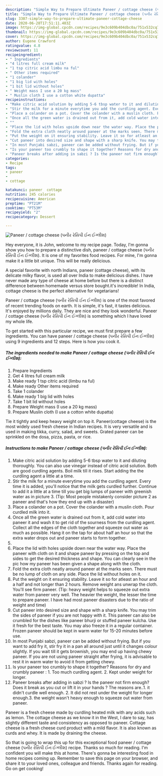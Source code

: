 ```yaml
---
description: "Simple Way to Prepare Ultimate Paneer / cottage cheese (પનીર રેસિપી ઈન ઈગ્લીશ)"
title: "Simple Way to Prepare Ultimate Paneer / cottage cheese (પનીર રેસિપી ઈન ઈગ્લીશ)"
slug: 3307-simple-way-to-prepare-ultimate-paneer-cottage-cheese
date: 2020-06-28T17:51:11.403Z
image: https://img-global.cpcdn.com/recipes/9e3c609b404dbc0a/751x532cq70/paneer-cottage-cheese-પનીર-રેસિપી-ઈન-ઈગ્લીશ-recipe-main-photo.jpg
thumbnail: https://img-global.cpcdn.com/recipes/9e3c609b404dbc0a/751x532cq70/paneer-cottage-cheese-પનીર-રેસિપી-ઈન-ઈગ્લીશ-recipe-main-photo.jpg
cover: https://img-global.cpcdn.com/recipes/9e3c609b404dbc0a/751x532cq70/paneer-cottage-cheese-પનીર-રેસિપી-ઈન-ઈગ્લીશ-recipe-main-photo.jpg
author: Eugene Crawford
ratingvalue: 4.8
reviewcount: 11
recipeingredient:
- " Ingredients"
- "4 litres full cream milk"
- "1 tsp citric acid limbu na ful"
- " Other items required"
- "1 colander"
- "1 big lid with holes"
- "1 bit lid without holes"
- " Weight mass I use a 20 kg mass"
- " Muslin cloth I use a cotton white dupatta"
recipeinstructions:
- "Make citric acid solution by adding 5-6 tbsp water to it and diluting thoroughly. You can also use vinegar instead of citric acid solution. Both are good curdling agents. Boil milk till it rises. Start adding the the curdling agent a little at a time."
- "Stir the milk for a minute everytime you add the curdling agent. Every time it is added, you&#39;ll notice that the milk gets curdled further. Continue to add it a little at a time till you get big lumps of paneer with greenish water as in picture 3. (Tip: Most people mistakenly consider picture 2 as paneer and that&#39;s how they end up with a disaster)"
- "Place a colander on a pot. Cover the colander with a muslin cloth. Pour curdled milk into it."
- "Once all the green water is drained out from it, add cold water into paneer it and wash it to get rid of the sourness from the curdling agent. Collect all the edges of the cloth together and squeeze out water as much as possible. Hang it on the tap for about half an hour so that the extra water drops out and paneer starts to form together."
- ""
- "Place the lid with holes upside down near the water way. Place the paneer with cloth on it and shape paneer by pressing on the top and sides to get the desired thickness and shape. You can clearly see in the pic how my paneer has been given a shape along with the cloth."
- "Fold the extra cloth neatly around paneer at the marks seen. There must be no lump of cloth on any side. Place the lid without holes on it."
- "Put the weight on it ensuring stability. Leave it so for atleast an hour and a half and not longer than 2 hours. Remove weight ans unwrap the cloth. You&#39;ll see firm paneer. (Tip: heavy weight helps to squeeze out extra water from paneer very well. The heavier the weight, the lesser the time to prepare paneer. I have had most paneer disasters due to the ratio of weight and time)"
- "Cut paneer into desired size and shape with a sharp knife. You may trim the sides of paneer if you are not happy with it. This paneer can also be crumbled for the dishes like paneer bhurji or stuffed paneer kulcha. Use it fresh for the best taste. You may also freeze it in a regular container. Frozen paneer should be kept in warm water for 15-20 minutes before use."
- "In most Punjabi sabzi, paneer can be added without frying. But if you want to add fry it, stir fry it in a pan all around just until it changes colour slightly. If you wait till it gets brownish, you may end up having chewy paneer. If you are not using paneer straight after frying, it is advisable to rest it in warm water to avoid it from getting chewy."
- "Is your paneer too crumbly to shape it together? Reasons for dry and crumbly paneer : 1. Too much curdling agent. 2. Kept under weight for longer."
- "Paneer breaks after adding in sabzi ? Is the paneer not firm enough? Does it break as you cut or lift it in your hands ? The reasons are..1. it didn&#39;t curdle well enough. 2. It did not rest under the weight for longer enough.3. the weight wasn&#39;t heavy enough to squeeze out water from paneer."
categories:
- Recipe
tags:
- paneer
- 
- cottage

katakunci: paneer  cottage 
nutrition: 245 calories
recipecuisine: American
preptime: "PT21M"
cooktime: "PT53M"
recipeyield: "2"
recipecategory: Dessert

---
```



![Paneer / cottage cheese (પનીર રેસિપી ઈન ઈગ્લીશ)](https://img-global.cpcdn.com/recipes/9e3c609b404dbc0a/751x532cq70/paneer-cottage-cheese-પનીર-રેસિપી-ઈન-ઈગ્લીશ-recipe-main-photo.jpg)

Hey everyone, it is John, welcome to my recipe page. Today, I'm gonna show you how to prepare a distinctive dish, paneer / cottage cheese (પનીર રેસિપી ઈન ઈગ્લીશ). It is one of my favorites food recipes. For mine, I'm gonna make it a little bit unique. This will be really delicious.

A special favorite with north Indians, paneer (cottage cheese), with its delicate milky flavor, is used all over India to make delicious dishes. I have never made any type of cheese at home before but there is a distinct difference between homemade versus store bought.it&#39;s incredible! In India, cottage cheese is the perfect alternative for vegetarians!

Paneer / cottage cheese (પનીર રેસિપી ઈન ઈગ્લીશ) is one of the most favored of recent trending foods on earth. It is simple, it's fast, it tastes delicious. It's enjoyed by millions daily. They are nice and they look wonderful. Paneer / cottage cheese (પનીર રેસિપી ઈન ઈગ્લીશ) is something which I have loved my whole life.


To get started with this particular recipe, we must first prepare a few ingredients. You can have paneer / cottage cheese (પનીર રેસિપી ઈન ઈગ્લીશ) using 9 ingredients and 12 steps. Here is how you cook it.

<!--inarticleads1-->

##### The ingredients needed to make Paneer / cottage cheese (પનીર રેસિપી ઈન ઈગ્લીશ):

1. Prepare  Ingredients
1. Get 4 litres full cream milk
1. Make ready 1 tsp citric acid (limbu na ful)
1. Make ready  Other items required
1. Take 1 colander
1. Make ready 1 big lid with holes
1. Take 1 bit lid without holes
1. Prepare  Weight mass (I use a 20 kg mass)
1. Prepare  Muslin cloth (I use a cotton white dupatta)


Tie it tightly and keep heavy weight on top it. Paneer(cottage cheese) is the most widely used fresh cheese in Indian recipes. It is very versatile and is used in making tikka, curry, salad, and sweets. Grated paneer can be sprinkled on the dosa, pizza, pasta, or rice. 

<!--inarticleads2-->

##### Instructions to make Paneer / cottage cheese (પનીર રેસિપી ઈન ઈગ્લીશ):

1. Make citric acid solution by adding 5-6 tbsp water to it and diluting thoroughly. You can also use vinegar instead of citric acid solution. Both are good curdling agents. Boil milk till it rises. Start adding the the curdling agent a little at a time.
1. Stir the milk for a minute everytime you add the curdling agent. Every time it is added, you&#39;ll notice that the milk gets curdled further. Continue to add it a little at a time till you get big lumps of paneer with greenish water as in picture 3. (Tip: Most people mistakenly consider picture 2 as paneer and that&#39;s how they end up with a disaster)
1. Place a colander on a pot. Cover the colander with a muslin cloth. Pour curdled milk into it.
1. Once all the green water is drained out from it, add cold water into paneer it and wash it to get rid of the sourness from the curdling agent. Collect all the edges of the cloth together and squeeze out water as much as possible. Hang it on the tap for about half an hour so that the extra water drops out and paneer starts to form together.
1. 
1. Place the lid with holes upside down near the water way. Place the paneer with cloth on it and shape paneer by pressing on the top and sides to get the desired thickness and shape. You can clearly see in the pic how my paneer has been given a shape along with the cloth.
1. Fold the extra cloth neatly around paneer at the marks seen. There must be no lump of cloth on any side. Place the lid without holes on it.
1. Put the weight on it ensuring stability. Leave it so for atleast an hour and a half and not longer than 2 hours. Remove weight ans unwrap the cloth. You&#39;ll see firm paneer. (Tip: heavy weight helps to squeeze out extra water from paneer very well. The heavier the weight, the lesser the time to prepare paneer. I have had most paneer disasters due to the ratio of weight and time)
1. Cut paneer into desired size and shape with a sharp knife. You may trim the sides of paneer if you are not happy with it. This paneer can also be crumbled for the dishes like paneer bhurji or stuffed paneer kulcha. Use it fresh for the best taste. You may also freeze it in a regular container. Frozen paneer should be kept in warm water for 15-20 minutes before use.
1. In most Punjabi sabzi, paneer can be added without frying. But if you want to add fry it, stir fry it in a pan all around just until it changes colour slightly. If you wait till it gets brownish, you may end up having chewy paneer. If you are not using paneer straight after frying, it is advisable to rest it in warm water to avoid it from getting chewy.
1. Is your paneer too crumbly to shape it together? Reasons for dry and crumbly paneer : 1. Too much curdling agent. 2. Kept under weight for longer.
1. Paneer breaks after adding in sabzi ? Is the paneer not firm enough? Does it break as you cut or lift it in your hands ? The reasons are..1. it didn&#39;t curdle well enough. 2. It did not rest under the weight for longer enough.3. the weight wasn&#39;t heavy enough to squeeze out water from paneer.


Paneer is a fresh cheese made by curdling heated milk with any acids such as lemon. The cottage cheese as we know it in the West, I dare to say, has slightly different taste and consistency as opposed to paneer. Cottage cheese is a fresh cheese curd product with a mild flavor. It is also known as curds and whey. It is made by draining the cheese. 

So that is going to wrap this up for this exceptional food paneer / cottage cheese (પનીર રેસિપી ઈન ઈગ્લીશ) recipe. Thanks so much for reading. I'm confident you will make this at home. There's gonna be interesting food in home recipes coming up. Remember to save this page on your browser, and share it to your loved ones, colleague and friends. Thanks again for reading. Go on get cooking!
